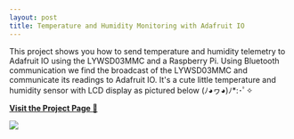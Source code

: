 ```yaml
---
layout: post
title: Temperature and Humidity Monitoring with Adafruit IO
---
```

This project shows you how to send temperature and humidity telemetry to Adafruit IO using the LYWSD03MMC and a Raspberry Pi. Using Bluetooth communication we find the broadcast of the LYWSD03MMC and communicate its readings to Adafruit IO. It's a cute little temperature and humidity sensor with LCD display as pictured below (ﾉ◕ヮ◕)ﾉ*:･ﾟ✧

[**Visit the Project Page 🔧**](https://github.com/okyang/tinyOkayProjects/blob/master/LYWSD03MMC_monitoring_adafruitio/README.md)

![](https://cdn-shop.adafruit.com/970x728/4881-01.jpg)


